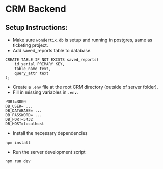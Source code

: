 # CRM Backend

## Setup Instructions:

- Make sure `wondertix.db` is setup and running in postgres, same as ticketing project.
- Add saved_reports table to database.

```
CREATE TABLE IF NOT EXISTS saved_reports(
    id serial PRIMARY KEY,
    table_name text,
    query_attr text
);
```

- Create a `.env` file at the root CRM directory (outside of server folder).
- Fill in missing variables in `.env`.

```
PORT=8000
DB_USER= ...
DB_DATABASE= ...
DB_PASSWORD= ...
DB_PORT=5432
DB_HOST=localhost
```

- Install the necessary dependencies

```
npm install
```

- Run the server development script

```
npm run dev
```
